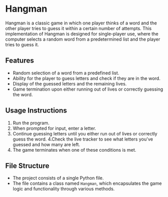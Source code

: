 # Hangman

Hangman is a classic game in which one player thinks of a word and the other player tries to guess it within a certain number of attempts. This implementation of Hangman is designed for single-player use, where the computer selects a random word from a predetermined list and the player tries to guess it.

## Features

- Random selection of a word from a predefined list.
- Ability for the player to guess letters and check if they are in the word.
- Display of the guessed letters and the remaining lives.
- Game termination upon either running out of lives or correctly guessing the word.

## Usage Instructions

1. Run the program.
2. When prompted for input, enter a letter.
3. Continue guessing letters until you either run out of lives or correctly guess the word.
4.Check the live tracker to see what letters you've guessed and how many are left.
5. The game terminates when one of these conditions is met.

## File Structure

- The project consists of a single Python file.
- The file contains a class named `Hangman`, which encapsulates the game logic and functionality through various methods.



